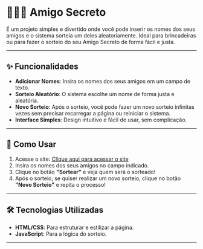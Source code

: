 # 🧑‍🤝‍🧑 **Amigo Secreto**

É um projeto simples e divertido onde você pode inserir os nomes dos seus amigos e o sistema sorteia um deles aleatoriamente. Ideal para brincadeiras ou para fazer o sorteio do seu Amigo Secreto de forma fácil e justa.

---

## ✨ Funcionalidades

- **Adicionar Nomes**: Insira os nomes dos seus amigos em um campo de texto.
- **Sorteio Aleatório**: O sistema escolhe um nome de forma justa e aleatória.
- **Novo Sorteio**: Após o sorteio, você pode fazer um novo sorteio infinitas vezes sem precisar recarregar a página ou reiniciar o sistema.
- **Interface Simples**: Design intuitivo e fácil de usar, sem complicação.

---

## 🚀 Como Usar

1. Acesse o site: [Clique aqui para acessar o site](https://amigo-secreto-ruddy-psi.vercel.app/)
2. Insira os nomes dos seus amigos no campo indicado.
3. Clique no botão **"Sortear"** e veja quem será o sorteado!
4. Após o sorteio, se quiser realizar um novo sorteio, clique no botão **"Novo Sorteio"** e repita o processo!

---

## 🛠 Tecnologias Utilizadas

- **HTML/CSS**: Para estruturar e estilizar a página.
- **JavaScript**: Para a lógica do sorteio.

---
